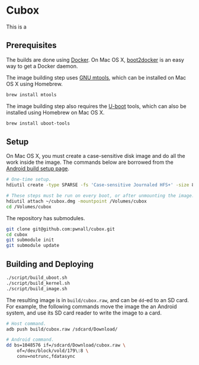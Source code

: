 # Cubox

This is a


## Prerequisites

The builds are done using [Docker](https://www.docker.com/). On Mac OS X,
[boot2docker](http://boot2docker.io/) is an easy way to get a Docker daemon.

The image building step uses [GNU mtools](http://www.gnu.org/software/mtools/),
which can be installed on Mac OS X using Homebrew.

```bash
brew install mtools
```

The image building step also requires the
[U-boot](http://www.denx.de/wiki/U-Boot) tools, which can also be installed
using Homebrew on Mac OS X.

```bash
brew install uboot-tools
```


## Setup

On Mac OS X, you must create a case-sensitive disk image and do all the work
inside the image. The commands below are borrowed from the
[Android build setup page](https://source.android.com/source/initializing.html#creating-a-case-sensitive-disk-image).

```bash
# One-time setup.
hdiutil create -type SPARSE -fs 'Case-sensitive Journaled HFS+' -size 8g ~/cubox.dmg

# These steps must be run on every boot, or after unmounting the image.
hdiutil attach ~/cubox.dmg -mountpoint /Volumes/cubox
cd /Volumes/cubox
```

The repository has submodules.

```bash
git clone git@github.com:pwnall/cubox.git
cd cubox
git submodule init
git submodule update
```


## Building and Deploying

```bash
./script/build_uboot.sh
./script/build_kernel.sh
./script/build_image.sh
```

The resulting image is in `build/cubox.raw`, and can be `dd`-ed to an SD card.
For example, the following commands move the image the an Android system, and
use its SD card reader to write the image to a card.

```bash
# Host command.
adb push build/cubox.raw /sdcard/Download/

# Android command.
dd bs=1048576 if=/sdcard/Download/cubox.raw \
    of=/dev/block/vold/179\:8 \
    conv=notrunc,fdatasync
```
